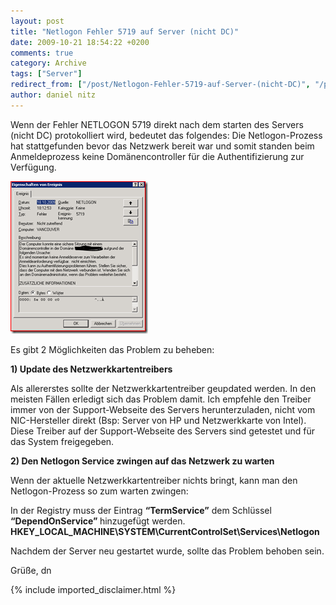 ```yaml
---
layout: post
title: "Netlogon Fehler 5719 auf Server (nicht DC)"
date: 2009-10-21 18:54:22 +0200
comments: true
category: Archive
tags: ["Server"]
redirect_from: ["/post/Netlogon-Fehler-5719-auf-Server-(nicht-DC)", "/post/netlogon-fehler-5719-auf-server-(nicht-dc)"]
author: daniel nitz
---
```

<!-- more -->
<p>Wenn der Fehler NETLOGON 5719 direkt nach dem starten des Servers (nicht DC) protokolliert wird, bedeutet das folgendes: Die Netlogon-Prozess hat stattgefunden bevor das Netzwerk bereit war und somit standen beim Anmeldeprozess keine Domänencontroller für die Authentifizierung zur Verfügung.</p>  <p><a href="/assets/archive/image_78.png" target="_blank"><img style="border-bottom: 0px; border-left: 0px; display: inline; border-top: 0px; border-right: 0px" title="image" border="0" alt="image" src="/assets/archive/image_thumb_78.png" width="220" height="244" /></a></p>  <p>Es gibt 2 Möglichkeiten das Problem zu beheben:</p>  <p><strong>1) Update des Netzwerkkartentreibers</strong></p>  <p>Als allererstes sollte der Netzwerkkartentreiber geupdated werden. In den meisten Fällen erledigt sich das Problem damit. Ich empfehle den Treiber immer von der Support-Webseite des Servers herunterzuladen, nicht vom NIC-Hersteller direkt (Bsp: Server von HP und Netzwerkkarte von Intel). Diese Treiber auf der Support-Webseite des Servers sind getestet und für das System freigegeben.</p>  <p><strong>2) Den Netlogon Service zwingen auf das Netzwerk zu warten</strong></p>  <p>Wenn der aktuelle Netzwerkkartentreiber nichts bringt, kann man den Netlogon-Prozess so zum warten zwingen:</p>  <p>In der Registry muss der Eintrag <strong>“TermService”</strong> dem Schlüssel <strong>“DependOnService” </strong>hinzugefügt werden.    <br /><strong>HKEY_LOCAL_MACHINE\SYSTEM\CurrentControlSet\Services\Netlogon</strong></p>  <p>Nachdem der Server neu gestartet wurde, sollte das Problem behoben sein.</p>  <p>Grüße, dn</p>
{% include imported_disclaimer.html %}
